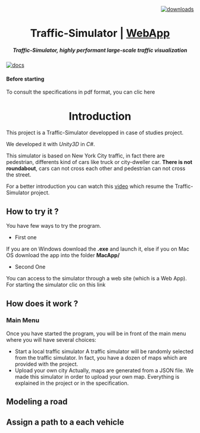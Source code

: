 <p align="right">
  <a href="https://npmjs.org/package/deck.gl">
    <img src="https://img.shields.io/npm/dm/deck.gl.svg?style=flat-square" alt="downloads" />
  </a>
</p>

<h1 align="center">Traffic-Simulator | <a href="https://github.com/leirbag95/Traffic-Simulator/">WebApp</a></h1>

<h5 align="center"> Traffic-Simulator, highly performant large-scale traffic visualization</h5>

[![docs](http://i.imgur.com/mvfvgf0.jpg)](https://github.com/leirbag95/Traffic-Simulator/)

#### Before starting 

To consult the specifications in pdf format, you can clic here

<h1 align="center">Introduction</h1>
This project is a Traffic-Simulator developped in case of studies project.

We developed it with *Unity3D*  in *C#*.

This simulator is based on New York City traffic, in fact there are pedestrian, differents kind of cars like truck or city-dweller car. **There is not roundabout**, cars can not cross each other and pedestrian can not cross the street.

For a better introduction you can watch this <a href="https://www.youtube.com/embed/MUQfKFzIOeU">video</a> which resume the Traffic-Simulator project.


## How to try it ?

You have few ways to try the program.
- First one

If you are on Windows download the **.exe** and launch it, else if you on Mac OS download the app into the folder **MacApp/**

- Second One

You can access to the simulator through a web site (which is a Web App). For starting the simulator clic on this link

## How does it work ?

### Main Menu
Once you have started the program, you will be in front of the main menu where you will have several choices:
- Start a local traffic simulator
A traffic simulator will be randomly selected from the traffic simulator. In fact, you have a dozen of maps which are provided with the project.
- Upload your own city
Actually, maps are generated from a JSON file. We made this simulator in order to upload your own map. Everything is explained in the project or in the specification.

## Modeling a road

## Assign a path to a each vehicle





